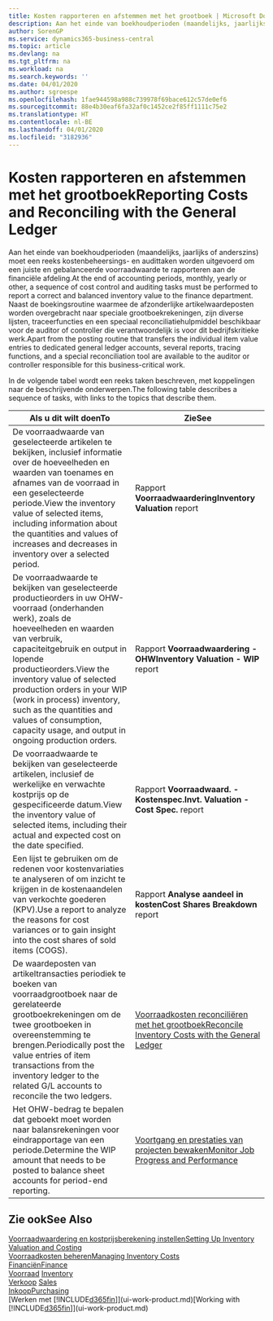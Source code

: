 ```yaml
---
title: Kosten rapporteren en afstemmen met het grootboek | Microsoft Docs
description: Aan het einde van boekhoudperioden (maandelijks, jaarlijks of anderszins) moet een reeks kostenbeheersings- en audittaken worden uitgevoerd om een juiste en gebalanceerde voorraadwaarde te rapporteren aan de financiële afdeling. Naast de boekingsroutine waarmee de afzonderlijke artikelwaardeposten worden overgebracht naar speciale grootboekrekeningen, zijn diverse lijsten, traceerfuncties en een speciaal reconciliatiehulpmiddel beschikbaar voor de auditor of controller die verantwoordelijk is voor dit bedrijfskritieke werk.
author: SorenGP
ms.service: dynamics365-business-central
ms.topic: article
ms.devlang: na
ms.tgt_pltfrm: na
ms.workload: na
ms.search.keywords: ''
ms.date: 04/01/2020
ms.author: sgroespe
ms.openlocfilehash: 1fae944598a988c739978f69bace612c57de0ef6
ms.sourcegitcommit: 88e4b30eaf6fa32af0c1452ce2f85ff1111c75e2
ms.translationtype: HT
ms.contentlocale: nl-BE
ms.lasthandoff: 04/01/2020
ms.locfileid: "3182936"
---
```

# <a name="reporting-costs-and-reconciling-with-the-general-ledger"></a><span data-ttu-id="a3622-104">Kosten rapporteren en afstemmen met het grootboek</span><span class="sxs-lookup"><span data-stu-id="a3622-104">Reporting Costs and Reconciling with the General Ledger</span></span>
<span data-ttu-id="a3622-105">Aan het einde van boekhoudperioden (maandelijks, jaarlijks of anderszins) moet een reeks kostenbeheersings- en audittaken worden uitgevoerd om een juiste en gebalanceerde voorraadwaarde te rapporteren aan de financiële afdeling.</span><span class="sxs-lookup"><span data-stu-id="a3622-105">At the end of accounting periods, monthly, yearly or other, a sequence of cost control and auditing tasks must be performed to report a correct and balanced inventory value to the finance department.</span></span> <span data-ttu-id="a3622-106">Naast de boekingsroutine waarmee de afzonderlijke artikelwaardeposten worden overgebracht naar speciale grootboekrekeningen, zijn diverse lijsten, traceerfuncties en een speciaal reconciliatiehulpmiddel beschikbaar voor de auditor of controller die verantwoordelijk is voor dit bedrijfskritieke werk.</span><span class="sxs-lookup"><span data-stu-id="a3622-106">Apart from the posting routine that transfers the individual item value entries to dedicated general ledger accounts, several reports, tracing functions, and a special reconciliation tool are available to the auditor or controller responsible for this business-critical work.</span></span>  

 <span data-ttu-id="a3622-107">In de volgende tabel wordt een reeks taken beschreven, met koppelingen naar de beschrijvende onderwerpen.</span><span class="sxs-lookup"><span data-stu-id="a3622-107">The following table describes a sequence of tasks, with links to the topics that describe them.</span></span>   

|<span data-ttu-id="a3622-108">**Als u dit wilt doen**</span><span class="sxs-lookup"><span data-stu-id="a3622-108">**To**</span></span>|<span data-ttu-id="a3622-109">**Zie**</span><span class="sxs-lookup"><span data-stu-id="a3622-109">**See**</span></span>|  
|------------|-------------|  
|<span data-ttu-id="a3622-110">De voorraadwaarde van geselecteerde artikelen te bekijken, inclusief informatie over de hoeveelheden en waarden van toenames en afnames van de voorraad in een geselecteerde periode.</span><span class="sxs-lookup"><span data-stu-id="a3622-110">View the inventory value of selected items, including information about the quantities and values of increases and decreases in inventory over a selected period.</span></span>|<span data-ttu-id="a3622-111">Rapport **Voorraadwaardering**</span><span class="sxs-lookup"><span data-stu-id="a3622-111">**Inventory Valuation** report</span></span>|  
|<span data-ttu-id="a3622-112">De voorraadwaarde te bekijken van geselecteerde productieorders in uw OHW-voorraad (onderhanden werk), zoals de hoeveelheden en waarden van verbruik, capaciteitgebruik en output in lopende productieorders.</span><span class="sxs-lookup"><span data-stu-id="a3622-112">View the inventory value of selected production orders in your WIP (work in process) inventory, such as the quantities and values of consumption, capacity usage, and output in ongoing production orders.</span></span>|<span data-ttu-id="a3622-113">Rapport **Voorraadwaardering - OHW**</span><span class="sxs-lookup"><span data-stu-id="a3622-113">**Inventory Valuation - WIP** report</span></span>|  
|<span data-ttu-id="a3622-114">De voorraadwaarde te bekijken van geselecteerde artikelen, inclusief de werkelijke en verwachte kostprijs op de gespecificeerde datum.</span><span class="sxs-lookup"><span data-stu-id="a3622-114">View the inventory value of selected items, including their actual and expected cost on the date specified.</span></span>|<span data-ttu-id="a3622-115">Rapport **Voorraadwaard. - Kostenspec.**</span><span class="sxs-lookup"><span data-stu-id="a3622-115">**Invt. Valuation - Cost Spec.** report</span></span>|  
|<span data-ttu-id="a3622-116">Een lijst te gebruiken om de redenen voor kostenvariaties te analyseren of om inzicht te krijgen in de kostenaandelen van verkochte goederen (KPV).</span><span class="sxs-lookup"><span data-stu-id="a3622-116">Use a report to analyze the reasons for cost variances or to gain insight into the cost shares of sold items (COGS).</span></span>|<span data-ttu-id="a3622-117">Rapport **Analyse aandeel in kosten**</span><span class="sxs-lookup"><span data-stu-id="a3622-117">**Cost Shares Breakdown** report</span></span>|  
|<span data-ttu-id="a3622-118">De waardeposten van artikeltransacties periodiek te boeken van voorraadgrootboek naar de gerelateerde grootboekrekeningen om de twee grootboeken in overeenstemming te brengen.</span><span class="sxs-lookup"><span data-stu-id="a3622-118">Periodically post the value entries of item transactions from the inventory ledger to the related G/L accounts to reconcile the two ledgers.</span></span>|[<span data-ttu-id="a3622-119">Voorraadkosten reconciliëren met het grootboek</span><span class="sxs-lookup"><span data-stu-id="a3622-119">Reconcile Inventory Costs with the General Ledger</span></span>](finance-how-to-post-inventory-costs-to-the-general-ledger.md)|  
|<span data-ttu-id="a3622-120">Het OHW-bedrag te bepalen dat geboekt moet worden naar balansrekeningen voor eindrapportage van een periode.</span><span class="sxs-lookup"><span data-stu-id="a3622-120">Determine the WIP amount that needs to be posted to balance sheet accounts for period-end reporting.</span></span>|[<span data-ttu-id="a3622-121">Voortgang en prestaties van projecten bewaken</span><span class="sxs-lookup"><span data-stu-id="a3622-121">Monitor Job Progress and Performance</span></span>](projects-how-monitor-progress-performance.md)|

## <a name="see-also"></a><span data-ttu-id="a3622-122">Zie ook</span><span class="sxs-lookup"><span data-stu-id="a3622-122">See Also</span></span>  
[<span data-ttu-id="a3622-123">Voorraadwaardering en kostprijsberekening instellen</span><span class="sxs-lookup"><span data-stu-id="a3622-123">Setting Up Inventory Valuation and Costing</span></span>](finance-set-up-inventory-valuation-and-costing.md)  
[<span data-ttu-id="a3622-124">Voorraadkosten beheren</span><span class="sxs-lookup"><span data-stu-id="a3622-124">Managing Inventory Costs</span></span>](finance-manage-inventory-costs.md)  
[<span data-ttu-id="a3622-125">Financiën</span><span class="sxs-lookup"><span data-stu-id="a3622-125">Finance</span></span>](finance.md)  
<span data-ttu-id="a3622-126">[Voorraad](inventory-manage-inventory.md) </span><span class="sxs-lookup"><span data-stu-id="a3622-126">[Inventory](inventory-manage-inventory.md) </span></span>  
<span data-ttu-id="a3622-127">[Verkoop](sales-manage-sales.md) </span><span class="sxs-lookup"><span data-stu-id="a3622-127">[Sales](sales-manage-sales.md) </span></span>  
[<span data-ttu-id="a3622-128">Inkoop</span><span class="sxs-lookup"><span data-stu-id="a3622-128">Purchasing</span></span>](purchasing-manage-purchasing.md)  
<span data-ttu-id="a3622-129">[Werken met [!INCLUDE[d365fin](includes/d365fin_md.md)]](ui-work-product.md)</span><span class="sxs-lookup"><span data-stu-id="a3622-129">[Working with [!INCLUDE[d365fin](includes/d365fin_md.md)]](ui-work-product.md)</span></span>
